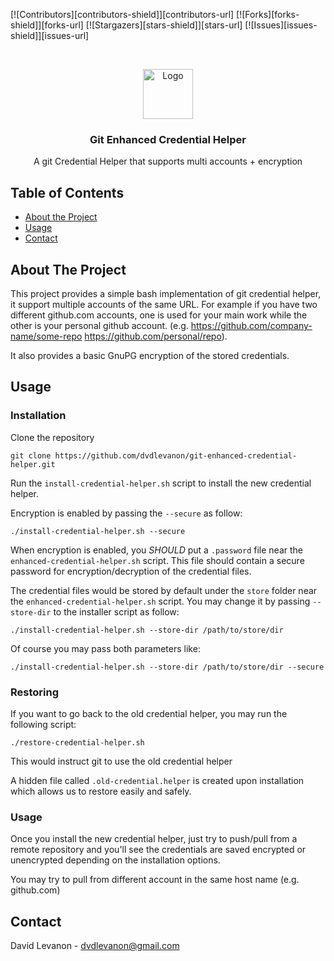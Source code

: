 [![Contributors][contributors-shield]][contributors-url]
[![Forks][forks-shield]][forks-url]
[![Stargazers][stars-shield]][stars-url]
[![Issues][issues-shield]][issues-url]

<br />
<p align="center">
  <a href="https://github.com/github_username/repo">
    <img src="images/logo.png" alt="Logo" width="80" height="80">
  </a>

  <h3 align="center">Git Enhanced Credential Helper</h3>

  <p align="center">
    A git Credential Helper that supports multi accounts + encryption
  </p>
  
## Table of Contents

* [About the Project](#about-the-project)
* [Usage](#usage)
* [Contact](#contact)

## About The Project

This project provides a simple bash implementation of git credential helper, it support multiple accounts of the same URL. For example if you have two different github.com accounts, one is used for your main work while the other is your personal github account. (e.g. https://github.com/company-name/some-repo https://github.com/personal/repo).

It also provides a basic GnuPG encryption of the stored credentials.

## Usage

### Installation

Clone the repository
```
git clone https://github.com/dvdlevanon/git-enhanced-credential-helper.git
```

Run the `install-credential-helper.sh` script to install the new credential helper.

Encryption is enabled by passing the `--secure` as follow:
```
./install-credential-helper.sh --secure
```
When encryption is enabled, you *SHOULD* put a `.password` file near the `enhanced-credential-helper.sh` script. This file should contain a secure password for encryption/decryption of the credential files.

The credential files would be stored by default under the `store` folder near the `enhanced-credential-helper.sh` script. You may change it by passing `--store-dir` to the installer script as follow:
```
./install-credential-helper.sh --store-dir /path/to/store/dir
```

Of course you may pass both parameters like:
```
./install-credential-helper.sh --store-dir /path/to/store/dir --secure
```

### Restoring

If you want to go back to the old credential helper, you may run the following script:
```
./restore-credential-helper.sh
```

This would instruct git to use the old credential helper

A hidden file called `.old-credential.helper` is created upon installation which allows us to restore easily and safely.

### Usage

Once you install the new credential helper, just try to push/pull from a remote repository and you'll see the credentials are saved encrypted or unencrypted depending on the installation options. 

You may try to pull from different account in the same host name (e.g. github.com)

## Contact

David Levanon - dvdlevanon@gmail.com

</p>
